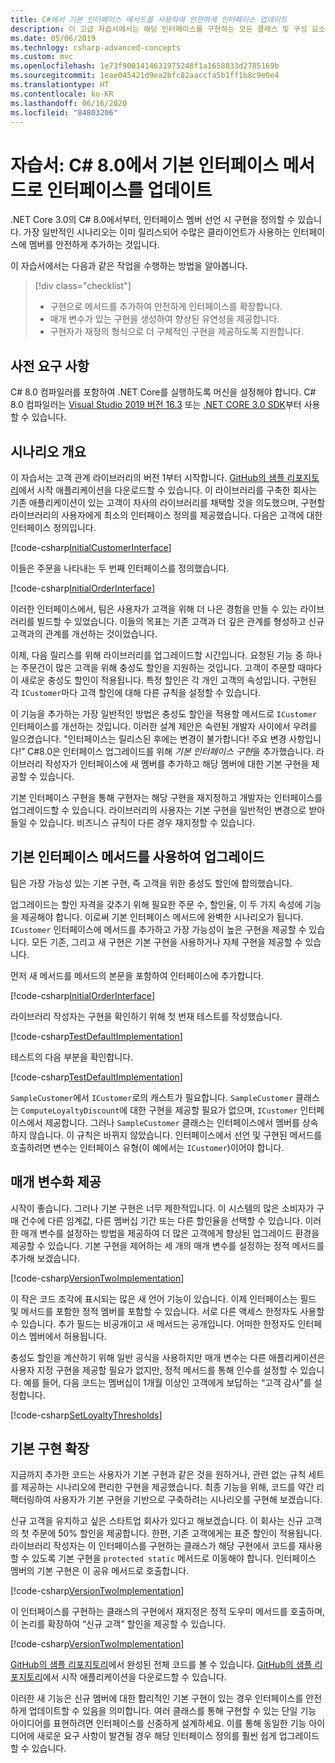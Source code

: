 ```yaml
---
title: C#에서 기본 인터페이스 메서드를 사용하여 안전하게 인터페이스 업데이트
description: 이 고급 자습서에서는 해당 인터페이스를 구현하는 모든 클래스 및 구성 요소를 훼손하지 않고 기존 인터페이스 정의에 새 기능을 안전하게 추가할 수 있는 방법을 살펴봅니다.
ms.date: 05/06/2019
ms.technlogy: csharp-advanced-concepts
ms.custom: mvc
ms.openlocfilehash: 1e73f9001414631975248f1a1658833d2785169b
ms.sourcegitcommit: 1eae045421d9ea2bfc82aaccfa5b1ff1b8c9e0e4
ms.translationtype: HT
ms.contentlocale: ko-KR
ms.lasthandoff: 06/16/2020
ms.locfileid: "84803206"
---
```

# <a name="tutorial-update-interfaces-with-default-interface-methods-in-c-80"></a>자습서: C# 8.0에서 기본 인터페이스 메서드로 인터페이스를 업데이트

.NET Core 3.0의 C# 8.0에서부터, 인터페이스 멤버 선언 시 구현을 정의할 수 있습니다. 가장 일반적인 시나리오는 이미 릴리스되어 수많은 클라이언트가 사용하는 인터페이스에 멤버를 안전하게 추가하는 것입니다.

이 자습서에서는 다음과 같은 작업을 수행하는 방법을 알아봅니다.

> [!div class="checklist"]
>
> * 구현으로 메서드를 추가하여 안전하게 인터페이스를 확장합니다.
> * 매개 변수가 있는 구현을 생성하여 향상된 유연성을 제공합니다.
> * 구현자가 재정의 형식으로 더 구체적인 구현을 제공하도록 지원합니다.

## <a name="prerequisites"></a>사전 요구 사항

C# 8.0 컴파일러를 포함하여 .NET Core를 실행하도록 머신을 설정해야 합니다. C# 8.0 컴파일러는 [Visual Studio 2019 버전 16.3](https://visualstudio.microsoft.com/downloads/?utm_medium=microsoft&utm_source=docs.microsoft.com&utm_campaign=inline+link&utm_content=download+vs2019) 또는 [.NET CORE 3.0 SDK](https://dotnet.microsoft.com/download)부터 사용할 수 있습니다.

## <a name="scenario-overview"></a>시나리오 개요

이 자습서는 고객 관계 라이브러리의 버전 1부터 시작합니다. [GitHub의 샘플 리포지토리](https://github.com/dotnet/samples/tree/master/csharp/tutorials/default-interface-members-versions/starter/customer-relationship)에서 시작 애플리케이션을 다운로드할 수 있습니다. 이 라이브러리를 구축한 회사는 기존 애플리케이션이 있는 고객이 자사의 라이브러리를 채택할 것을 의도했으며, 구현할 라이브러리의 사용자에게 최소의 인터페이스 정의를 제공했습니다. 다음은 고객에 대한 인터페이스 정의입니다.

[!code-csharp[InitialCustomerInterface](~/samples/snippets/csharp/tutorials/default-interface-members-versions/starter/customer-relationship/ICustomer.cs?name=SnippetICustomerVersion1)]

이들은 주문을 나타내는 두 번째 인터페이스를 정의했습니다.

[!code-csharp[InitialOrderInterface](~/samples/snippets/csharp/tutorials/default-interface-members-versions/starter/customer-relationship/IOrder.cs?name=SnippetIorderVersion1)]

이러한 인터페이스에서, 팀은 사용자가 고객을 위해 더 나은 경험을 만들 수 있는 라이브러리를 빌드할 수 있었습니다. 이들의 목표는 기존 고객과 더 깊은 관계를 형성하고 신규 고객과의 관계를 개선하는 것이었습니다.

이제, 다음 릴리스를 위해 라이브러리를 업그레이드할 시간입니다. 요청된 기능 중 하나는 주문건이 많은 고객을 위해 충성도 할인을 지원하는 것입니다. 고객이 주문할 때마다 이 새로운 충성도 할인이 적용됩니다. 특정 할인은 각 개인 고객의 속성입니다. 구현된 각 `ICustomer`마다 고객 할인에 대해 다른 규칙을 설정할 수 있습니다.

이 기능을 추가하는 가장 일반적인 방법은 충성도 할인을 적용할 메서드로 `ICustomer` 인터페이스를 개선하는 것입니다. 이러한 설계 제안은 숙련된 개발자 사이에서 우려를 일으켰습니다. "인터페이스는 릴리스된 후에는 변경이 불가합니다! 주요 변경 사항입니다!” C#8.0은 인터페이스 업그레이드를 위해 *기본 인터페이스 구현*을 추가했습니다. 라이브러리 작성자가 인터페이스에 새 멤버를 추가하고 해당 멤버에 대한 기본 구현을 제공할 수 있습니다.

기본 인터페이스 구현을 통해 구현자는 해당 구현을 재지정하고 개발자는 인터페이스를 업그레이드할 수 있습니다. 라이브러리의 사용자는 기본 구현을 일반적인 변경으로 받아들일 수 있습니다. 비즈니스 규칙이 다른 경우 재지정할 수 있습니다.

## <a name="upgrade-with-default-interface-methods"></a>기본 인터페이스 메서드를 사용하여 업그레이드

팀은 가장 가능성 있는 기본 구현, 즉 고객을 위한 충성도 할인에 합의했습니다.

업그레이드는 할인 자격을 갖추기 위해 필요한 주문 수, 할인율, 이 두 가지 속성에 기능을 제공해야 합니다. 이로써 기본 인터페이스 메서드에 완벽한 시나리오가 됩니다. `ICustomer` 인터페이스에 메서드를 추가하고 가장 가능성이 높은 구현을 제공할 수 있습니다. 모든 기존, 그리고 새 구현은 기본 구현을 사용하거나 자체 구현을 제공할 수 있습니다.

먼저 새 메서드를 메서드의 본문을 포함하여 인터페이스에 추가합니다.

[!code-csharp[InitialOrderInterface](~/samples/snippets/csharp/tutorials/default-interface-members-versions/finished/customer-relationship/ICustomer.cs?name=SnippetLoyaltyDiscountVersionOne)]

라이브러리 작성자는 구현을 확인하기 위해 첫 번재 테스트를 작성했습니다.

[!code-csharp[TestDefaultImplementation](~/samples/snippets/csharp/tutorials/default-interface-members-versions/finished/customer-relationship/Program.cs?name=SnippetTestDefaultImplementation)]

테스트의 다음 부분을 확인합니다.

[!code-csharp[TestDefaultImplementation](~/samples/snippets/csharp/tutorials/default-interface-members-versions/finished/customer-relationship/Program.cs?name=SnippetHighlightCast)]

`SampleCustomer`에서 `ICustomer`로의 캐스트가 필요합니다. `SampleCustomer` 클래스는 `ComputeLoyaltyDiscount`에 대한 구현을 제공할 필요가 없으며, `ICustomer` 인터페이스에서 제공합니다. 그러나 `SampleCustomer` 클래스는 인터페이스에서 멤버를 상속하지 않습니다. 이 규칙은 바뀌지 않았습니다. 인터페이스에서 선언 및 구현된 메서드를 호출하려면 변수는 인터페이스 유형(이 예에서는 `ICustomer`)이어야 합니다.

## <a name="provide-parameterization"></a>매개 변수화 제공

시작이 좋습니다. 그러나 기본 구현은 너무 제한적입니다. 이 시스템의 많은 소비자가 구매 건수에 다른 임계값, 다른 멤버십 기간 또는 다른 할인율을 선택할 수 있습니다. 이러한 매개 변수를 설정하는 방법을 제공하여 더 많은 고객에게 향상된 업그레이드 환경을 제공할 수 있습니다. 기본 구현을 제어하는 세 개의 매개 변수를 설정하는 정적 메서드를 추가해 보겠습니다.

[!code-csharp[VersionTwoImplementation](~/samples/snippets/csharp/tutorials/default-interface-members-versions/finished/customer-relationship/ICustomer.cs?name=SnippetLoyaltyDiscountVersionTwo)]

이 작은 코드 조각에 표시되는 많은 새 언어 기능이 있습니다. 이제 인터페이스는 필드 및 메서드를 포함한 정적 멤버를 포함할 수 있습니다. 서로 다른 액세스 한정자도 사용할 수 있습니다. 추가 필드는 비공개이고 새 메서드는 공개입니다. 어떠한 한정자도 인터페이스 멤버에서 허용됩니다.

충성도 할인을 계산하기 위해 일반 공식을 사용하지만 매개 변수는 다른 애플리케이션은 사용자 지정 구현을 제공할 필요가 없지만, 정적 메서드를 통해 인수를 설정할 수 있습니다. 예를 들어, 다음 코드는 멤버십이 1개월 이상인 고객에게 보답하는 “고객 감사”를 설정합니다.

[!code-csharp[SetLoyaltyThresholds](~/samples/snippets/csharp/tutorials/default-interface-members-versions/finished/customer-relationship/Program.cs?name=SnippetSetLoyaltyThresholds)]

## <a name="extend-the-default-implementation"></a>기본 구현 확장

지금까지 추가한 코드는 사용자가 기본 구현과 같은 것을 원하거나, 관련 없는 규칙 세트를 제공하는 시나리오에 편리한 구현을 제공했습니다. 최종 기능을 위해, 코드를 약간 리팩터링하여 사용자가 기본 구현을 기반으로 구축하려는 시나리오를 구현해 보겠습니다.

신규 고객을 유치하고 싶은 스타트업 회사가 있다고 해보겠습니다. 이 회사는 신규 고객의 첫 주문에 50% 할인을 제공합니다. 한편, 기존 고객에게는 표준 할인이 적용됩니다. 라이브러리 작성자는 이 인터페이스를 구현하는 클래스가 해당 구현에서 코드를 재사용할 수 있도록 기본 구현을 `protected static` 메서드로 이동해야 합니다. 인터페이스 멤버의 기본 구현은 이 공유 메서드로 호출합니다.

[!code-csharp[VersionTwoImplementation](~/samples/snippets/csharp/tutorials/default-interface-members-versions/finished/customer-relationship/ICustomer.cs?name=SnippetFinalVersion)]

이 인터페이스를 구현하는 클래스의 구현에서 재지정은 정적 도우미 메서드를 호출하며, 이 논리를 확장하여 “신규 고객” 할인을 제공할 수 있습니다.

[!code-csharp[VersionTwoImplementation](~/samples/snippets/csharp/tutorials/default-interface-members-versions/finished/customer-relationship/SampleCustomer.cs?name=SnippetOverrideAndExtend)]

[GitHub의 샘플 리포지토리](https://github.com/dotnet/samples/tree/master/csharp/tutorials/default-interface-members-versions/finished/customer-relationship)에서 완성된 전체 코드를 볼 수 있습니다. [GitHub의 샘플 리포지토리](https://github.com/dotnet/samples/tree/master/csharp/tutorials/default-interface-members-versions/starter/customer-relationship)에서 시작 애플리케이션을 다운로드할 수 있습니다.

이러한 새 기능은 신규 멤버에 대한 합리적인 기본 구현이 있는 경우 인터페이스를 안전하게 업데이트할 수 있음을 의미합니다. 여러 클래스를 통해 구현할 수 있는 단일 기능 아이디어를 표현하려면 인터페이스를 신중하게 설계하세요. 이를 통해 동일한 기능 아이디어에 새로운 요구 사항이 발견될 경우 해당 인터페이스 정의를 훨씬 쉽게 업그레이드할 수 있습니다.
